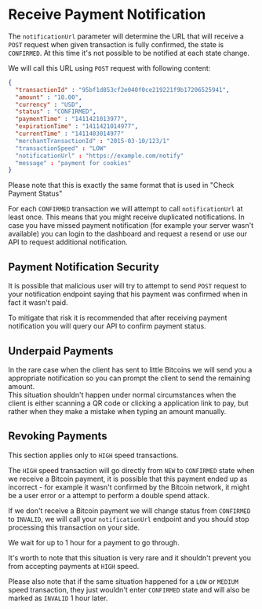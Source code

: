 # Receive Payment Notification

The `notificationUrl` parameter will determine the URL that will receive a `POST` request when given transaction is fully confirmed, the state is `CONFIRMED`. At this time it's not possible to be notified at each state change.

We will call this URL using `POST` request with following content:
```json
{
  "transactionId" : "95bf1d853cf2e040f0ce219221f9b17206525941",
  "amount" : "10.00",
  "currency" : "USD",
  "status" : "CONFIRMED",
  "paymentTime" : "1411421013977",
  "expirationTime" : "1411421014977",
  "currentTime" : "1411403014977"
  "merchantTransactionId" : "2015-03-10/123/1"
  "transactionSpeed" : "LOW"
  "notificationUrl" : "https://example.com/notify"
  "message" : "payment for cookies"
}
```

Please note that this is exactly the same format that is used in "Check Payment Status"

For each `CONFIRMED` transaction we will attempt to call `notificationUrl` at least once. This means that you might receive duplicated notifications. In case you have missed payment notification (for example your server wasn't available) you can login to the dashboard and request a resend or use our API to request additional notification.

## Payment Notification Security

It is possible that malicious user will try to attempt to send `POST` request to your notification endpoint saying that his payment was confirmed when in fact it wasn't paid.

To mitigate that risk it is recommended that after receiving payment notification you will query our API to confirm payment status.

## Underpaid Payments

In the rare case when the client has sent to little Bitcoins we will send you a appropriate notification so you can prompt the client to send the remaining amount.  
This situation shouldn't happen under normal circumstances when the client is either scanning a QR code or clicking a application link to pay, but rather when they make a mistake when typing an amount manually.

## Revoking Payments

This section applies only to `HIGH` speed transactions.  

The `HIGH` speed transaction will go directly from `NEW` to `CONFIRMED` state when we receive a Bitcoin payment, it is possible that this payment ended up as incorrect - for example it wasn't confirmed by the Bitcoin network, it might be a user error or a attempt to perform a double spend attack.  

If we don't receive a Bitcoin payment we will change status from `CONFIRMED` to `INVALID`, we will call your `notificationUrl` endpoint and you should stop processing this transaction on your side.  

We wait for up to 1 hour for a payment to go through.  

It's worth to note that this situation is very rare and it shouldn't prevent you from accepting payments at `HIGH` speed.

Please also note that if the same situation happened for a `LOW` or `MEDIUM` speed transaction, they just wouldn't enter `CONFIRMED` state and will also be marked as `INVALID` 1 hour later.

